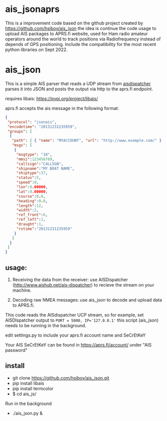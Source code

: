 # ais_jsonaprs
This is a improvement code based on the  github project created by https://github.com/hsiboy/ais_json  the idea is continue the code usage to upload  AIS packages to   APRS.fi website, used for Ham radio amateur operators around the world to track positions via Radiofrequency instead of depends of GPS positioning.  Include the compatibility for the most recent python libraries on  Sept 2022.


# ais_json

This is a simple AIS parser that reads a UDP stream from [aisdispatcher](http://www.aishub.net/ais-dispatcher) parses it into JSON and posts the output via http to the aprs.fi endpoint.

requires libais: https://pypi.org/project/libais/

aprs.fi accepts the ais message in the following format:

```json
{
 "protocol": "jsonais",
 "encodetime": "20131231235959",
 "groups": [
  {
   "path": [ { "name": "MYACCOUNT", "url": "http://www.example.com/" } ],
   "msgs": [
    {
     "msgtype": "18",
     "mmsi":123456789,
     "callsign":"C4LL5GN",
     "shipname":"MY BOAT NAME",
     "shiptype":37,
     "status":5,
     "speed":0,
     "lon":0.00000,
     "lat":0.00000,
     "course":0.0,
     "heading":0.0,
     "length":12,
     "width":2,
     "ref_front":6,
     "ref_left":1,
     "draught":1,
     "rxtime":"20131231235959"
    }
   ]
  }
 ]
}
```

## usage:

1. Receiving the data from the receiver: use AISDispatcher (http://www.aishub.net/ais-dispatcher)  to recieve the stream on your machine.

2. Decoding raw NMEA messages: use ais_json to decode and upload data to APRS.fi. 

This code reads the AISdispatcher UCP stream, so for example, set AISDIspatcher output to  `PORT = 5000, IP='127.0.0.1'` this script  (ais_json) needs to be running in the background.

edit settings.py to include your aprs.fi account name and SeCrEtKeY

Your AIS SeCrEtKeY can be found in https://aprs.fi/account/ under "AIS password"


## install

* git clone https://github.com/hsiboy/ais_json.git
* pip install libais
* pip install termcolor
* $ cd ais_js/

Run in the background
* ./ais_json.py &


